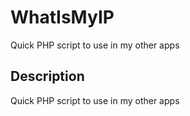 # WhatIsMyIP
Quick PHP script to use in my other apps


## Description
Quick PHP script to use in my other apps